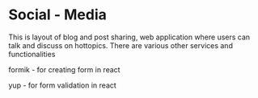 # Social - Media

This is layout of blog and post sharing, web application where users can talk and discuss on hottopics. 
There are various other services and functionalities

formik - for creating form in react

yup - for form validation in react
